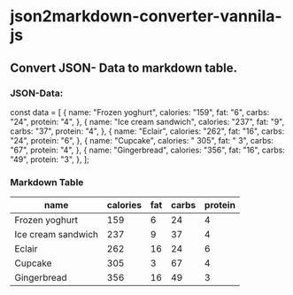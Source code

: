 # json2markdown-converter-vannila-js


## Convert JSON- Data to markdown table.



### JSON-Data:

const data = [
  {
    name: "Frozen yoghurt",
    calories: "159",
    fat: "6",
    carbs: "24",
    protein: "4",
  },
  {
    name: "Ice cream sandwich",
    calories: "237",
    fat: "9",
    carbs: "37",
    protein: "4",
  },
  {
    name: "Eclair",
    calories: "262",
    fat: "16",
    carbs: "24",
    protein: "6",
  },
  {
    name: "Cupcake",
    calories: " 305",
    fat: " 3",
    carbs: "67",
    protein: "4",
  },
  {
    name: "Gingerbread",
    calories: "356",
    fat: "16",
    carbs: "49",
    protein: "3",
  },
];


### Markdown Table

name | calories | fat | carbs | protein
--- | --- | --- | --- | ---
Frozen yoghurt | 159 | 6 | 24 | 4
Ice cream sandwich | 237 | 9 | 37 | 4
Eclair | 262 | 16 | 24 | 6
Cupcake |  305 |  3 | 67 | 4
Gingerbread | 356 | 16 | 49 | 3
